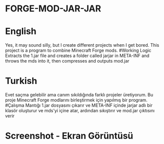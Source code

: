 # FORGE-MOD-JAR-JAR

# English
Yes, it may sound silly, but I create different projects when I get bored. This project is a program to combine Minecraft Forge mods. 
#Working Logic
Extracts the 1.jar file and creates a folder called jarjar in META-INF and throws the mds into it, then compresses and outputs mod.jar 

# Turkish
Evet saçma gelebilir ama canım sıkıldığında farklı projeler üretiyorum. Bu proje Minecraft Forge modlarını birleştirmek için yapılmış bir program. 
#Çalışma Mantığı
1.jar dosyasını çıkarır ve META-INF içinde jarjar adlı bir klasör oluşturur ve mds'yi içine atar, ardından sıkıştırır ve mod.jar çıktısını verir 

# Screenshot - Ekran Görüntüsü
